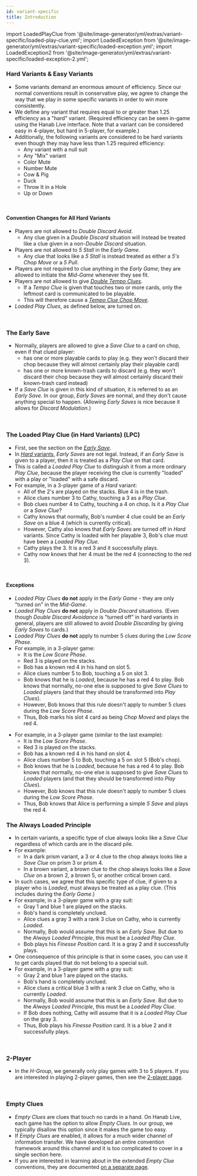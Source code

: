 ```yaml
---
id: variant-specific
title: Introduction
---
```


import LoadedPlayClue from '@site/image-generator/yml/extras/variant-specific/loaded-play-clue.yml';
import LoadedException from '@site/image-generator/yml/extras/variant-specific/loaded-exception.yml';
import LoadedException2 from '@site/image-generator/yml/extras/variant-specific/loaded-exception-2.yml';

### Hard Variants & Easy Variants

- Some variants demand an enormous amount of efficiency. Since our normal conventions result in conservative play, we agree to change the way that we play in some specific variants in order to win more consistently.
- We define any variant that requires equal to or greater than 1.25 efficiency as a "hard" variant. (Required efficiency can be seen in-game using the Hanab Live interface. Note that a variant can be considered easy in 4-player, but hard in 5-player, for example.)
- Additionally, the following variants are considered to be hard variants even though they may have less than 1.25 required efficiency:
  - Any variant with a null suit
  - Any "Mix" variant
  - Color Mute
  - Number Mute
  - Cow & Pig
  - Duck
  - Throw It in a Hole
  - Up or Down

<br />

#### Convention Changes for All Hard Variants

- Players are not allowed to *Double Discard Avoid*.
  - Any clue given in a *Double Discard* situation will instead be treated like a clue given in a non-*Double Discard* situation.
- Players are not allowed to *5 Stall* in the *Early Game*.
  - Any clue that looks like a *5 Stall* is instead treated as either a *5's Chop Move* or a *5 Pull*.
- Players are not required to clue anything in the *Early Game*; they are allowed to initiate the *Mid-Game* whenever they see fit.
- Players are not allowed to give [*Double Tempo Clues*](level-6.md#the-valuable-tempo-clue).
  - If a *Tempo Clue* is given that touches two or more cards, only the leftmost card is communicated to be playable.
  - This will therefore cause a [*Tempo Clue Chop Move*](level-6.md#the-tempo-clue-chop-move-tccm).
- *Loaded Play Clues*, as defined below, are turned on.

<br />

### The Early Save

- Normally, players are allowed to give a *Save Clue* to a card on chop, even if that clued player:
  - has one or more playable cards to play (e.g. they won't discard their chop because they will almost certainly play their playable card)
  - has one or more known-trash cards to discard (e.g. they won't discard their chop because they will almost certainly discard their known-trash card instead)
- If a *Save Clue* is given in this kind of situation, it is referred to as an *Early Save*. In our group, *Early Saves* are normal, and they don't cause anything special to happen. (Allowing *Early Saves* is nice because it allows for *Discard Modulation.*)

<br />

### The Loaded Play Clue (in Hard Variants) (LPC)

- First, see the section on the *[Early Save](#the-early-save)*.
- In [*Hard* variants](#hard-variants--easy-variants), *Early Saves* are not legal. Instead, if an *Early Save* is given to a player, then it is treated as a *Play Clue* on that card.
- This is called a *Loaded Play Clue* to distinguish it from a more ordinary *Play Clue*, because the player receiving the clue is currently "loaded" with a play or "loaded" with a safe discard.
- For example, in a 3-player game of a *Hard* variant:
  - All of the 2's are played on the stacks. Blue 4 is in the trash.
  - Alice clues number 3 to Cathy, touching a 3 as a *Play Clue*.
  - Bob clues number 4 to Cathy, touching a 4 on chop. Is it a *Play Clue* or a *Save Clue*?
  - Cathy knows that normally, Bob's number 4 clue could be an *Early Save* on a blue 4 (which is currently critical).
  - However, Cathy also knows that *Early Saves* are turned off in *Hard* variants. Since Cathy is loaded with her playable 3, Bob's clue must have been a *Loaded Play Clue*.
  - Cathy plays the 3. It is a red 3 and it successfully plays.
  - Cathy now knows that her 4 must be the red 4 (connecting to the red 3).

<LoadedPlayClue />

<br />

#### Exceptions

- *Loaded Play Clues* **do not** apply in the *Early Game* - they are only "turned on" in the *Mid-Game*.
- *Loaded Play Clues* **do not** apply in *Double Discard* situations. (Even though *Double Discard Avoidance* is "turned off" in hard variants in general, players are still allowed to avoid *Double Discarding* by giving *Early Saves* to cards.)
- *Loaded Play Clues* **do not** apply to number 5 clues during the *Low Score Phase*.
- For example, in a 3-player game:
  - It is the *Low Score Phase*.
  - Red 3 is played on the stacks.
  - Bob has a known red 4 in his hand on slot 5.
  - Alice clues number 5 to Bob, touching a 5 on slot 3.
  - Bob knows that he is *Loaded*, because he has a red 4 to play. Bob knows that normally, no-one else is supposed to give *Save Clues* to *Loaded* players (and that they should be transformed into *Play Clues*).
  - However, Bob knows that this rule doesn't apply to number 5 clues during the *Low Score Phase*.
  - Thus, Bob marks his slot 4 card as being *Chop Moved* and plays the red 4.

<LoadedException />

- For example, in a 3-player game (similar to the last example):
  - It is the *Low Score Phase*.
  - Red 3 is played on the stacks.
  - Bob has a known red 4 in his hand on slot 4.
  - Alice clues number 5 to Bob, touching a 5 on slot 5 (Bob's chop).
  - Bob knows that he is *Loaded*, because he has a red 4 to play. Bob knows that normally, no-one else is supposed to give *Save Clues* to *Loaded* players (and that they should be transformed into *Play Clues*).
  - However, Bob knows that this rule doesn't apply to number 5 clues during the *Low Score Phase*.
  - Thus, Bob knows that Alice is performing a simple *5 Save* and plays the red 4.

<LoadedException2 />

### The Always Loaded Principle

- In certain variants, a specific type of clue always looks like a *Save Clue* regardless of which cards are in the discard pile.
- For example:
  - In a dark prism variant, a 3 or 4 clue to the chop always looks like a *Save Clue* on prism 3 or prism 4.
  - In a brown variant, a brown clue to the chop always looks like a *Save Clue* on a brown 2, a brown 5, or another critical brown card.
- In such cases, we agree that this specific type of clue, if given to a player who is *Loaded*, must always be treated as a play clue. (This includes during the *Early Game*.)
- For example, in a 3-player game with a gray suit:
  - Gray 1 and blue 1 are played on the stacks.
  - Bob's hand is completely unclued.
  - Alice clues a gray 3 with a rank 3 clue on Cathy, who is currently *Loaded*.
  - Normally, Bob would assume that this is an *Early Save*. But due to the *Always Loaded Principle*, this must be a *Loaded Play Clue*.
  - Bob plays his *Finesse Position* card. It is a gray 2 and it successfully plays.
- One consequence of this principle is that in some cases, you can use it to get cards played that do not belong to a special suit.
- For example, in a 3-player game with a gray suit:
  - Gray 2 and blue 1 are played on the stacks.
  - Bob's hand is completely unclued.
  - Alice clues a critical blue 3 with a rank 3 clue on Cathy, who is currently *Loaded*.
  - Normally, Bob would assume that this is an *Early Save*. But due to the *Always Loaded Principle*, this must be a *Loaded Play Clue*.
  - If Bob does nothing, Cathy will assume that it is a *Loaded Play Clue* on the gray 3.
  - Thus, Bob plays his *Finesse Position* card. It is a blue 2 and it successfully plays.

<br />

### 2-Player

- In the *H-Group*, we generally only play games with 3 to 5 players. If you are interested in playing 2-player games, then see the [2-player page](https://github.com/hanabi/hanabi.github.io/blob/main/misc/2-player.md).

<br />

### Empty Clues

- *Empty Clues* are clues that touch no cards in a hand. On Hanab Live, each game has the option to allow *Empty Clues*. In our group, we typically disallow this option since it makes the game too easy.
- If *Empty Clues* are enabled, it allows for a much wider channel of information transfer. We have developed an entire convention framework around this channel and it is too complicated to cover in a single section here.
- If you are interested in learning about in the extended *Empty Clue* conventions, they are documented [on a separate page](https://github.com/hanabi/hanabi.github.io/blob/main/misc/empty-clues.md).
